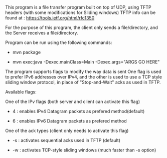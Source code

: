 This program is a file transfer program built on top of UDP, using TFTP headers (with some modifications for Sliding windows)
TFTP info can be found at : https://tools.ietf.org/html/rfc1350

For the purpose of this program, the client only sends a file/directory, and the Server receives a file/directory.

Program can be run using the following commands: 

* mvn package

* mvn exec:java -Dexec.mainClass=Main -Dexec.args="ARGS GO HERE"

The program supports flags to modify the way data is sent
One flag is used to prefer IPv6 addresses over IPv4, and the other is used to use a TCP style sliding window protocol,
in place of "Stop-and-Wait" acks as used in TFTP. 

Available flags:

One of the IPv flags (both server and client can activate this flag)

* 4 : enables IPv4 Datagram packets as prefered method(default)

* 6 : enables IPv6 Datagram packets as prefered method


One of the ack types (client only needs to activate this flag)

* -s : activates sequential acks used in TFTP (default)

* -w : activates TCP-style sliding windows (much faster than -s option)
